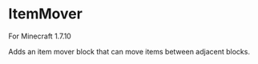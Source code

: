 # ItemMover

For Minecraft 1.7.10

Adds an item mover block that can move items between adjacent blocks.
